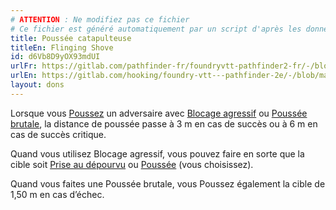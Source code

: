 ```yaml
---
# ATTENTION : Ne modifiez pas ce fichier
# Ce fichier est généré automatiquement par un script d'après les données du module Foundry VTT officiel et de sa traduction
title: Poussée catapulteuse
titleEn: Flinging Shove
id: d6Vb8D9yOX93mdUI
urlFr: https://gitlab.com/pathfinder-fr/foundryvtt-pathfinder2-fr/-/blob/master/data/feats/d6Vb8D9yOX93mdUI.htm
urlEn: https://gitlab.com/hooking/foundry-vtt---pathfinder-2e/-/blob/master/packs/data/feats.db/flinging-shove.json
layout: dons
---
```

Lorsque vous [Poussez](../actions/pousser.html) un adversaire avec [Blocage agressif](blocage-agressif.html) ou [Poussée brutale](poussée-brutale.html), la distance de poussée passe à 3 m en cas de succès ou à 6 m en cas de succès critique.

Quand vous utilisez Blocage agressif, vous pouvez faire en sorte que la cible soit [Prise au dépourvu](../conditions/pris-au-dépourvu.html) ou [Poussée](../actions/pousser.html) (vous choisissez).

Quand vous faites une Poussée brutale, vous Poussez également la cible de 1,50 m en cas d’échec.
